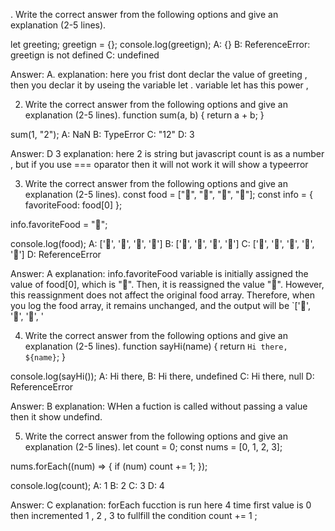 . Write the correct answer from the following options and give an explanation (2-5 lines).


let greeting;
greetign = {};
console.log(greetign);
A: {}
B: ReferenceError: greetign is not defined
C: undefined

Answer: A.
explanation: here you frist dont declar the value of greeting , then you declar it by useing the variable let . variable let has this power ,


2. Write the correct answer from the following options and give an explanation (2-5 lines).
function sum(a, b) {
  return a + b;
}

sum(1, "2");
A: NaN
B: TypeError
C: "12"
D: 3

Answer: D 3
explanation: here 2 is string but javascript count is as a number , but if you use === oparator then it will not work it will show a typeerror


3. Write the correct answer from the following options and give an explanation (2-5 lines).
const food = ["🍕", "🍫", "🥑", "🍔"];
const info = { favoriteFood: food[0] };

info.favoriteFood = "🍝";

console.log(food);
A: ['🍕', '🍫', '🥑', '🍔']
B: ['🍝', '🍫', '🥑', '🍔']
C: ['🍝', '🍕', '🍫', '🥑', '🍔']
D: ReferenceError

Answer: A 
explanation: info.favoriteFood variable is initially assigned the value of food[0], which is "🍕".
Then, it is reassigned the value "🍝". However,
this reassignment does not affect the original food array. Therefore, when you log the food array,
it remains unchanged, and the output will be `['🍕', '🍫', '🥑', '


4. Write the correct answer from the following options and give an explanation (2-5 lines).
function sayHi(name) {
  return `Hi there, ${name}`;
}

console.log(sayHi());
A: Hi there,
B: Hi there, undefined
C: Hi there, null
D: ReferenceError

Answer: B 
explanation: WHen a fuction is called without passing a value then it show undefind.



5. Write the correct answer from the following options and give an explanation (2-5 lines).
let count = 0;
const nums = [0, 1, 2, 3];

nums.forEach((num) => {
  if (num) count += 1;
});

console.log(count);
A: 1
B: 2
C: 3
D: 4

Answer: C
explanation: forEach fucction is run here 4 time first value is 0 then incremented 1 , 2 , 3 to fullfill the condition count += 1 ;

